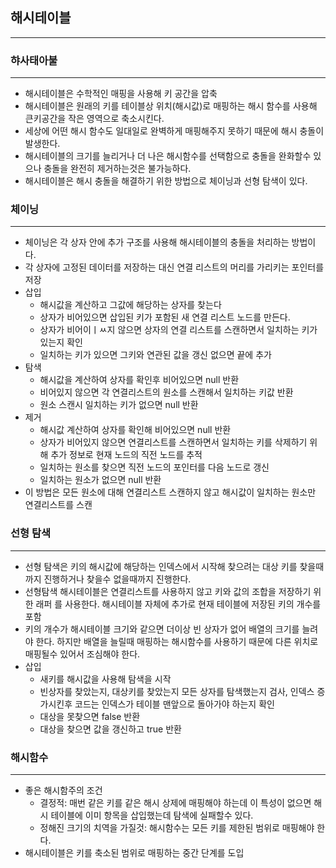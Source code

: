 ## 해시테이블
<hr/>

### 햐사태아불
<hr/>

* 해시테이블은 수학적인 매핑을 사용해 키 공간을 압축
* 해시테이블은 원래의 키를 테이블상 위치(해시값)로 매핑하는 해시 함수를 사용해 큰키공간을 작은 영역으로 축소시킨다.
* 세상에 어떤 해시 함수도 일대일로 완벽하게 매핑해주지 못하기 때문에 해시 충돌이 발생한다.
* 해시테이블의 크기를 늘리거나 더 나은 해시함수를 선택함으로 충돌을 완화할수 있으나 충돌을 완전히 제거하는것은 불가능하다.
* 해시테이블은 해시 충돌을 해결하기 위한 방법으로 체이닝과 선형 탐색이 있다.

### 체이닝
<hr/>

* 체이닝은 각 상자 안에 추가 구조를 사용해 해시테이블의 충돌을 처리하는 방법이다.
* 각 상자에 고정된 데이터를 저장하는 대신 연결 리스트의 머리를 가리키는 포인터를 저장
* 삽입
  * 해시값을 계산하고 그값에 해당하는 상자를 찾는다
  * 상자가 비어있으면 삽입된 키가 포함된 새 연결 리스트 노드를 만든다.
  * 상자가 비어이ㅣㅆ지 않으면 상자의 연결 리스트를 스캔하면서 일치하는 키가 있는지 확인
  * 일치하는 키가 있으면 그키와 연관된 값을 갱신 없으면 끝에 추가
* 탐색
  * 해시값을 계산하여 상자를 확인후 비어있으면 null 반환
  * 비어있지 않으면 각 연결리스트의 원소를 스캔해서 일치하는 키값 반환
  * 원소 스캔시 일치하는 키가 없으면 null 반환
* 제거
  * 해시값 계산하여 상자를 확인해 비어있으면 null 반환
  * 상자가 비어있지 않으면 연결리스트를 스캔하면서 일치하는 키를 삭제하기 위해 추가 정보로 현재 노드의 직전 노드를 추적
  * 일치하는 원소를 찾으면 직전 노드의 포인터를 다음 노드로 갱신
  * 일치하는 원소가 없으면 null 반환
* 이 방법은 모든 원소에 대해 연결리스트 스캔하지 않고 해시값이 일치하는 원소만 연결리스트를 스캔

### 선형 탐색
<hr/>

* 선형 탐색은 키의 해시값에 해당하는 인덱스에서 시작해 찾으려는 대상 키를 찾을때 까지 진행하거나 찾을수 없을때까지 진행한다.
* 선형탐색 해시테이블은 연결리스트를 사용하지 않고 키와 값의 조합을 저장하기 위한 래퍼 를 사용한다. 해시테이블 자체에 추가로 현재 테이블에 저장된 키의 개수를 포함
* 키의 개수가 해시테이블 크기와 같으면 더이상 빈 상자가 없어 배열의 크기를 늘려야 한다. 하지만 배열을 늘릴때 매핑하는 해시함수를 사용하기 때문에 다른 위치로 매핑될수 있어서 조심해야 한다.
* 삽입
  * 새키를 해시값을 사용해 탐색을 시작
  * 빈상자를 찾았는지, 대상키를 찾았는지 모든 상자를 탐색했는지 검사, 인덱스 증가시킨후 코드는 인덱스가 테이블 맨앞으로 돌아가야 하는지 확인
  * 대상을 못찾으면 false 반환
  * 대상을 찾으면 값을 갱신하고 true 반환

### 해시함수
<hr/>

* 좋은 해시함주의 조건
  * 결정적: 매번 같은 키를 같은 해시 상제에 매핑해야 하는데 이 특성이 없으면 해시 테이블에 이미 항목을 삽입했는데 탐색에 실패할수 있다.
  * 정해진 크기의 치역을 가질것: 해시함수는 모든 키를 제한된 범위로 매핑해야 한다.
* 해시테이블은 키를 축소된 범위로 매핑하는 중간 단계를 도입